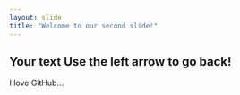 ```yaml
---
layout: slide
title: "Welcome to our second slide!"
---
```

Your text
Use the left arrow to go back!
---
I love GitHub...
